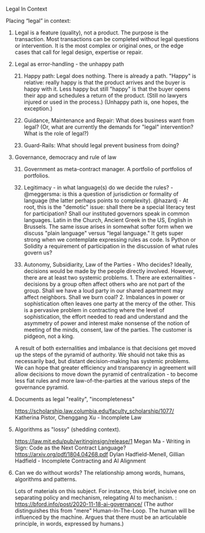 Legal In Context

Placing “legal” in context:

1. Legal is a feature (quality), not a product.  The purpose is the transaction.  Most transactions can be completed without legal questions or intervention.  It is the most complex or original ones, or the edge cases that call for legal design, expertise or repair.

2.	Legal as error-handling - the unhappy path

    21.	Happy path:  Legal does nothing.  There is already a path.  "Happy" is relative: really happy is that the product arrives and the buyer is happy with it.  Less happy but still "happy" is that the buyer opens their app and schedules a return of the product.  (Still no lawyers injured or used in the process.)  (Unhappy path is, one hopes, the exception.)

    22.	Guidance, Maintenance and Repair: What does business want from legal? (Or, what are currently the demands for "legal" intervention? What is the role of legal?)
        
    23. Guard-Rails:  What should legal prevent business from doing? 


3.	Governance, democracy and rule of law

    31.	Government as meta-contract manager.  A portfolio of portfolios of portfolios.

    32. Legitimacy - in what language(s) do we decide the rules? - @meggersma: is this a question of jurisdiction or formality of language (the latter perhaps points to complexity).  @hazardj - At root, this is the "demotic" issue: shall there be a special literacy test for participation?  Shall our instituted governors speak in common languages.  Latin in the Church, Ancient Greek in the US, English in Brussels.   The same issue arises in somewhat softer form when we discuss "plain language" versus "legal language."  It gets super strong when we contemplate expressing rules as code.  Is Python or Solidity a requirement of participation in the discussion of what rules govern us?

    33. Autonomy, Subsidiarity, Law of the Parties - Who decides?  Ideally, decisions would be made by the people directly involved.  However, there are at least two systemic problems.  1. There are externalities - decisions by a group often affect others who are not part of the group.  Shall we have a loud party in our shared apartment may affect neighbors.  Shall we burn coal?  2. Imbalances in power or sophistication often leaves one party at the mercy of the other.  This is a pervasive problem in contracting where the level of sophistication, the effort needed to read and understand and the asymmetry of power and interest make nonsense of the notion of meeting of the minds, consent, law of the parties.  The customer is pidgeon, not a king.  

    A result of both externalities and imbalance is that decisions get moved up the steps of the pyramid of authority.  We should not take this as necessarily bad, but distant decision-making has systemic problems.  We can hope that greater efficiency and transparency in agreement will allow decisions to move down the pyramid of centralization - to become less fiat rules and more law-of-the-parties at the various steps of the governance pyramid.
    
4. Documents as legal "reality", "incompleteness"

    https://scholarship.law.columbia.edu/faculty_scholarship/1077/ Katherina Pistor, Chenggang Xu - Incomplete Law 

5. Algorithms as "lossy" (shedding context).
    
    https://law.mit.edu/pub/writinginsign/release/1  Megan Ma - Writing in Sign: Code as the Next Contract Language?
    https://arxiv.org/pdf/1804.04268.pdf  Dylan Hadfield-Menell, Gillian Hadfield - Incomplete Contracting and AI Alignment

6.  Can we do without words?  The relationship among words, humans, algorithms and patterns.  

    Lots of materials on this subject.  For instance, this brief, incisive one on separating policy and mechanism, relegating AI to mechanism.  : https://bford.info/post/2020-11-18-ai-governance/  (The author distinguishes this from "mere" Human-In-The-Loop.  The human will be influenced by the machine. Argues that there must be an articulable principle, in words, expressed by humans.)

